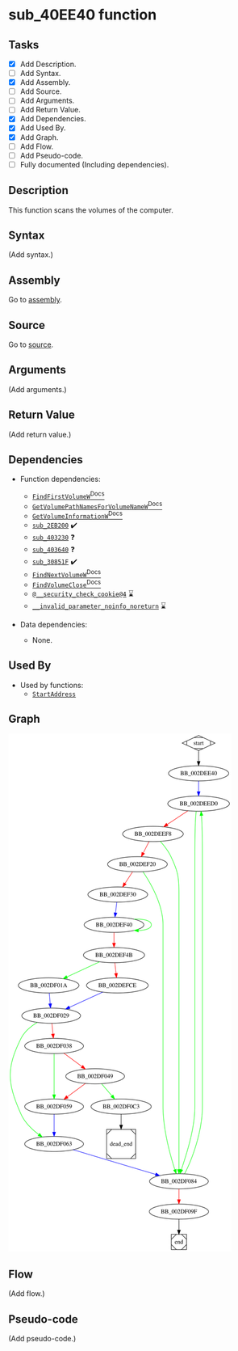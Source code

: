 # sub_40EE40 function

## Tasks

- [X] Add Description.
- [ ] Add Syntax.
- [X] Add Assembly.
- [ ] Add Source.
- [ ] Add Arguments.
- [ ] Add Return Value.
- [X] Add Dependencies.
- [X] Add Used By.
- [X] Add Graph.
- [ ] Add Flow.
- [ ] Add Pseudo-code.
- [ ] Fully documented (Including dependencies).

## Description

This function scans the volumes of the computer.

## Syntax

(Add syntax.)

## Assembly

Go to [assembly](../asm/sub_40EE40.asm).

## Source

Go to [source](../cc/sub_40EE40.cc).

## Arguments

(Add arguments.)

## Return Value

(Add return value.)

## Dependencies

* Function dependencies:
  * [`FindFirstVolumeW`<sup>Docs</sup>](https://docs.microsoft.com/en-us/windows/win32/api/fileapi/nf-fileapi-findfirstvolumew)
  * [`GetVolumePathNamesForVolumeNameW`<sup>Docs</sup>](https://docs.microsoft.com/en-us/windows/win32/api/fileapi/nf-fileapi-getvolumepathnamesforvolumenamew)
  * [`GetVolumeInformationW`<sup>Docs</sup>](https://docs.microsoft.com/en-us/windows/win32/api/fileapi/nf-fileapi-getvolumeinformationw)
  * [`sub_2EB200`](sub_2EB200.md) ✔️
  * [`sub_403230`](sub_403230.md) ❓
  * [`sub_403640`](sub_403640.md) ❓
  * [`sub_30851F`](sub_30851F.md) ✔️
  * [`FindNextVolumeW`<sup>Docs</sup>](https://docs.microsoft.com/en-us/windows/win32/api/fileapi/nf-fileapi-findnextvolumew)
  * [`FindVolumeClose`<sup>Docs</sup>](https://docs.microsoft.com/en-us/windows/win32/api/fileapi/nf-fileapi-findvolumeclose)
  * [`@__security_check_cookie@4`](@__security_check_cookie@4.md) ⌛
  * [`__invalid_parameter_noinfo_noreturn`](__invalid_parameter_noinfo_noreturn.md) ⌛

* Data dependencies:
  * None.

## Used By

* Used by functions:
  * [`StartAddress`](StartAddress.md)

## Graph

![sub_40EE40 Graph](../svg/sub_40EE40.svg "sub_40EE40 Graph")

## Flow

(Add flow.)

## Pseudo-code

(Add pseudo-code.)


